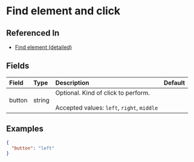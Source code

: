 
# Find element and click



## Referenced In

- [Find element (detailed)](/docs/references/schemas/Find%20element%20(detailed))

## Fields

Field | Type | Description | Default
:-- | :-- | :-- | :--
button | string | Optional. Kind of click to perform.<br/><br/>Accepted values: `left`, `right`, `middle` | 

## Examples

```json
{
  "button": "left"
}
```
